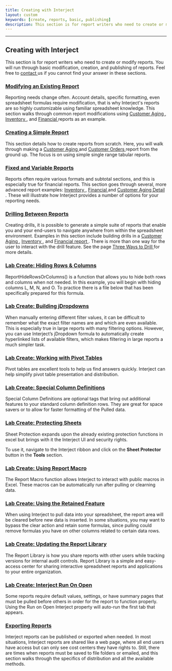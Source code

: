 ```yaml
---
title: Creating with Interject
layout: custom
keywords: [create, reports, basic, publishing]
description: This section is for report writers who need to create or modify reports. You will run through basic modification, creation, and publishing of reports.
---
```

***

##  **Creating with Interject**

This section is for report writers who need to create or modify reports. You will run through basic modification, creation, and publishing of reports. Feel free to [ contact ](mailto:help@gointerject.com) us if you cannot find your answer in these sections. 

  


###  [ Modifying an Existing Report ](/wGetStarted/Modifying-an-Existing-Report.html)

Reporting needs change often. Account details, specific formatting, even spreadsheet formulas require modification, that is why Interject's reports are so highly customizable using familiar spreadsheet knowledge. This section walks through common report modifications using [ Customer Aging ](/wGetStarted/L-Modify-CustomerAging.html), [ Inventory ](/wGetStarted/L-Modify-InventoryReport.html), and [ Financial ](/wGetStarted/L-Modify-FinancialReport.html) reports as an example. 

  


###  [ Creating a Simple Report ](/wGetStarted/Creating-a-Simple-Report.html)

This section details how to create reports from scratch. Here, you will walk through making a [ Customer Aging ](/wGetStarted/L-Create-CustomerAging.html) and [ Customer Orders ](/wGetStarted/L-Create-CustomerOrders.html) report from the ground up. The focus is on using simple single range tabular reports. 

  


###  [ Fixed and Variable Reports ](/wGetStarted/Fixed-and-Variable-Reports.html)

Reports often require various formats and subtotal sections, and this is especially true for financial reports. This section goes through several, more advanced report examples: [ Inventory ](/wGetStarted/L-Modify-InventoryReport.html), [ Financial ](/wGetStarted/L-Modify-FinancialReport.html) and [ Customer Aging Detail ](/wGetStarted/L-Drill-CustomerAging.html). These will illustrate how Interject provides a number of options for your reporting needs. 

  


###  [ Drilling Between Reports ](/wGetStarted/Drilling-Between-Reports.html)

Creating drills, it is possible to generate a simple suite of reports that enable you and your end-users to navigate anywhere from within the spreadsheet environment. Examples in this section include building drills in a [ Customer Aging ](/wGetStarted/L-Drill-CustomerAging.html), [ Inventory ](/wGetStarted/L-Drill-InventoryReport.html), and [ Financial report ](/wGetStarted/L-Drill-FinancialReport.html). There is more than one way for the user to interact with the drill feature. See the page [ Three Ways to Drill ](/wGetStarted/L-Drill-TheThreeWays.html) for more details. 

###  [ Lab Create: Hiding Rows & Columns ](/wGetStarted/L-Create-HideRowCol.html)

ReportHideRowsOrColumns() is a function that allows you to hide both rows and columns when not needed. In this example, you will begin with hiding columns L, M, N, and O. To practice there is a file below that has been specifically prepared for this formula. 

### [ Lab Create: Building jDropdowns ](/wGetStarted/L-Create-Dropdowns.html)

When manually entering different filter values, it can be difficult to remember what the exact filter names are and which are even available. This is especially true in large reports with many filtering options. However, you can use Interject’s jDropdown formula to automatically create hyperlinked lists of available filters, which makes filtering in large reports a much simpler task. 

###  [ Lab Create: Working with Pivot Tables ](/wGetStarted/L-Create-PivotTable.html)

Pivot tables are excellent tools to help us find answers quickly. Interject can help simplify pivot table presentation and distribution. 

###  [ Lab Create: Special Column Definitions ](/wGetStarted/L-Create-SpecColDefs.html)

Special Column Definitions are optional tags that bring out additional features to your standard column definition rows. They are great for space savers or to allow for faster formatting of the Pulled data. 

###  [ Lab Create: Protecting Sheets ](/wGetStarted/L-Create-Protecting.html)

Sheet Protection expands upon the already existing protection functions in excel but brings with it the Interject UI and security rights. 

To use it, navigate to the Interject ribbon and click on the  **Sheet Protector** button in the  **Tools** section. 

###  [ Lab Create: Using Report Macro ](/wGetStarted/L-Create-ReportMacro.html)

The Report Macro function allows Interject to interact with public macros in Excel. These macros can be automatically run after pulling or clearning data.

###  [ Lab Create: Using the Retained Feature ](/wGetStarted/L-Create-RetainFeature.html)

When using Interject to pull data into your spreadsheet, the report area will be cleared before new data is inserted. In some situations, you may want to bypass the clear action and retain some formulas, since pulling could remove formulas you have on other columns related to certain data rows.

###  [ Lab Create: Updating the Report Library ](/wGetStarted/L-Create-UpdatingReportLibrary.html)

The Report Library is how you share reports with other users while tracking versions for internal audit controls. Report Library is a simple and easy-access center for sharing interactive spreadsheet reports and applications to your entire organization. 

### [ Lab Create: Interject Run On Open](/wGetStarted/L-Create-RunOnOpen.html)

Some reports require default values, settings, or have summary pages that must be pulled before others in order for the report to function properly. Using the Run on Open Interject property will auto-run the first tab that appears. 

###  [ Exporting Reports ](/wGetStarted/Exporting-Reports.html)

Interject reports can be published or exported when needed. In most situations, Interject reports are shared like a web page, where all end users have access but can only see cost centers they have rights to. Still, there are times when reports must be saved to file folders or emailed, and this section walks through the specifics of distribution and all the available methods. 

  

